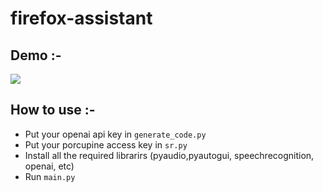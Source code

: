 # firefox-assistant
## Demo :-
[![](https://img.youtube.com/vi/iuUIzGNOIg4/0.jpg)](https://youtu.be/iuUIzGNOIg4)
## How to use :-
* Put your openai api key in `generate_code.py`
* Put your porcupine access key in `sr.py`
* Install all the required librarirs (pyaudio,pyautogui, speechrecognition, openai, etc)
* Run `main.py`
